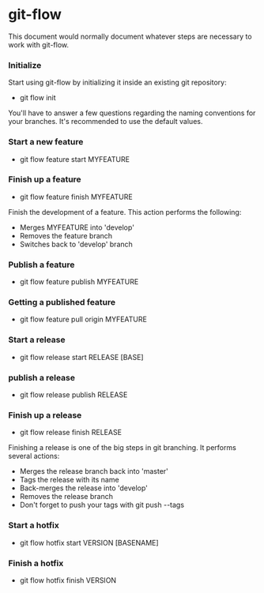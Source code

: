 # git-flow #

This document would normally document whatever steps are necessary to work with git-flow.

### Initialize ###
Start using git-flow by initializing it inside an existing git repository:
* git flow init

You'll have to answer a few questions regarding the naming conventions for your branches.
It's recommended to use the default values.


### Start a new feature ###

* git flow feature start MYFEATURE


### Finish up a feature ###

* git flow feature finish MYFEATURE

Finish the development of a feature. This action performs the following:

* Merges MYFEATURE into 'develop'
* Removes the feature branch
* Switches back to 'develop' branch

### Publish a feature ###

* git flow feature publish MYFEATURE

### Getting a published feature ###

* git flow feature pull origin MYFEATURE


### Start a release ###

* git flow release start RELEASE [BASE]

### publish a release  ###

* git flow release publish RELEASE

### Finish up a release ###

* git flow release finish RELEASE

Finishing a release is one of the big steps in git branching. It performs several actions:

* Merges the release branch back into 'master'
* Tags the release with its name
* Back-merges the release into 'develop'
* Removes the release branch
* Don't forget to push your tags with git push --tags


### Start a hotfix ###

* git flow hotfix start VERSION [BASENAME]

### Finish a hotfix ###

* git flow hotfix finish VERSION
